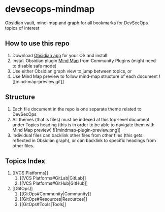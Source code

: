 # devsecops-mindmap
Obsidian vault, mind-map and graph for all bookmarks for DevSecOps topics of interest


## How to use this repo


1. Download [Obsidian app](https://obsidian.md/) for your OS and install
2. Install Obsidian plugin [Mind Map](https://github.com/lynchjames/obsidian-mind-map) from Community Plugins (might need to disable safe mode)
3. Use either Obsidian graph view to jump between topics, or
4. Use Mind Map preview to follow mind-map structure of each document
![[mind-map-preview.gif]]

## Structure

1. Each file document in the repo is one separate theme related to DevSecOps
2. All themes (that is files) must be indexed at this top-level document under Topics heading (this is in order to be able to navigate them with Mind Map preview)
   ![[mindmap-plugin-preview.png]]
3. Individual files can backlink other files from other files (this gets reflected in Obsidian graph), or can backlink to specific headings from other files.

## Topics Index

1. [[VCS Platforms]]
	1. [[VCS Platforms#GitLab|GitLab]]
	2. [[VCS Platforms#GitHub|GitHub]]
2. [[GitOps]]
	1. [[GitOps#Community|Community]]
	2. [[GitOps#Resources|Resources]]
	3. [[GitOps#Tools|Tools]]

